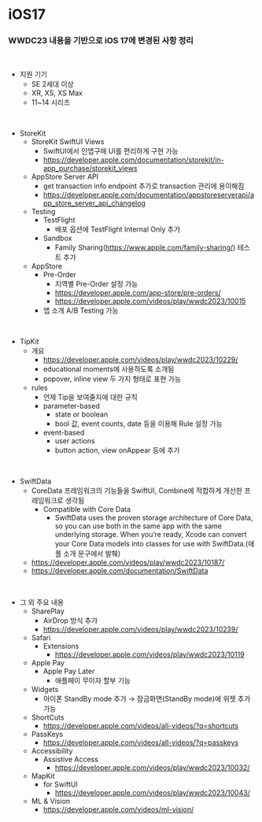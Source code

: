 # iOS17

### WWDC23 내용을 기반으로 iOS 17에 변경된 사항 정리

<br>

- 지원 기기
  - SE 2세대 이상
  - XR, XS, XS Max
  - 11~14 시리즈
 
<br>

- StoreKit
  - StoreKit SwiftUI Views
    - SwiftUI에서 인앱구매 UI를 편리하게 구현 가능
    - https://developer.apple.com/documentation/storekit/in-app_purchase/storekit_views
  - AppStore Server API
    - get transaction info endpoint 추가로 transaction 관리에 용이해짐
    - https://developer.apple.com/documentation/appstoreserverapi/app_store_server_api_changelog
  - Testing
    - TestFlight
      - 배포 옵션에 TestFlight Internal Only 추가
    - Sandbox
      - Family Sharing(https://www.apple.com/family-sharing/) 테스트 추가
  - AppStore
    - Pre-Order
      - 지역별 Pre-Order 설정 가능
      - https://developer.apple.com/app-store/pre-orders/
      - https://developer.apple.com/videos/play/wwdc2023/10015
    - 앱 소개 A/B Testing 가능
 
<br>

- TipKit
  - 개요
    - https://developer.apple.com/videos/play/wwdc2023/10229/
    - educational moments에 사용하도록 소개됨
    - popover, inline view 두 가지 형태로 표현 가능
  - rules
    - 언제 Tip을 보여줄지에 대한 규칙
    - parameter-based
      - state or boolean
      - bool 값, event counts, date 등을 이용해 Rule 설정 가능
    - event-based
      - user actions
      - button action, view onAppear 등에 추가

<br>

- SwiftData
  - CoreData 프레임워크의 기능들을 SwiftUI, Combine에 적합하게 개선한 프레임워크로 생각됨
    - Compatible with Core Data
      - SwiftData uses the proven storage architecture of Core Data, so you can use both in the same app with the same underlying storage. When you’re ready, Xcode can convert your Core Data models into classes for use with SwiftData.(애플 소개 문구에서 발췌)
  - https://developer.apple.com/videos/play/wwdc2023/10187/
  - https://developer.apple.com/documentation/SwiftData
 
<br>

- 그 외 주요 내용
  - SharePlay
    - AirDrop 방식 추가
    - https://developer.apple.com/videos/play/wwdc2023/10239/
  - Safari
    - Extensions
      - https://developer.apple.com/videos/play/wwdc2023/10119
  - Apple Pay
    - Apple Pay Later
      - 애플페이 무이자 할부 기능
  - Widgets
    - 아이폰 StandBy mode 추가 → 잠금화면(StandBy mode)에 위젯 추가 가능
  - ShortCuts
    - https://developer.apple.com/videos/all-videos/?q=shortcuts
  - PassKeys
    - https://developer.apple.com/videos/all-videos/?q=passkeys
  - Accessibility
    - Assistive Access
      - https://developer.apple.com/videos/play/wwdc2023/10032/
  - MapKit
    - for SwiftUI
      - https://developer.apple.com/videos/play/wwdc2023/10043/
  - ML & Vision
    - https://developer.apple.com/videos/ml-vision/
   
<br>
<br>
    
